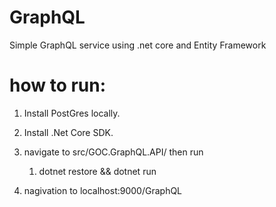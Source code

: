 # GraphQL
Simple GraphQL service using .net core and Entity Framework
# how to run:
1. Install PostGres locally.

2. Install .Net Core SDK.

3. navigate to src/GOC.GraphQL.API/ then run
   1. dotnet restore && dotnet run
   
4. nagivation to localhost:9000/GraphQL
  
  

